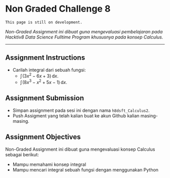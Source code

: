 # Non Graded Challenge 8

```{attention}
This page is still on development.
```

_Non-Graded Assignment ini dibuat guna mengevaluasi pembelajaran pada Hacktiv8 Data Science Fulltime Program khususnya pada konsep Calculus._

---

## Assignment Instructions

- Carilah integral dari sebuah fungsi:
  - $\int \! (3x^{2}-6x+3) \, \mathrm{d}x.$
  - $\int \! (8x^{3}-x^{2}+5x-1) \, \mathrm{d}x.$

## Assignment Submission

- Simpan assignment pada sesi ini dengan nama `h8dsft_Calculus2`.
- Push Assigment yang telah kalian buat ke akun Github kalian masing-masing.

## Assignment Objectives

Non-Graded Assignment ini dibuat guna mengevaluasi konsep Calculus sebagai berikut:

- Mampu memahami konsep integral
- Mampu mencari integral sebuah fungsi dengan menggunakan Python 